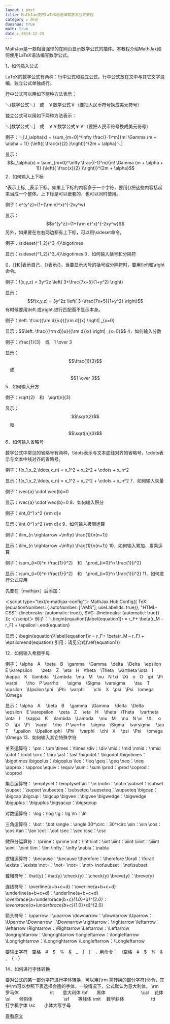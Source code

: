 ```yaml
---
layout : post
title: MathJax使用LaTeX语法编写数学公式教程
category : 杂记
duoshuo: true
math: true
date : 2014-12-24
---
```


<!-- more -->

MathJax是一款相当强悍的在网页显示数学公式的插件。本教程介绍MathJax如何使用LaTeX语法编写数学公式。

1．如何插入公式

LaTeX的数学公式有两种：行中公式和独立公式。行中公式放在文中与其它文字混编，独立公式单独成行。

行中公式可以用如下两种方法表示：

＼(数学公式＼)　或　￥数学公式￥（要把人民币符号换成美元符号）

独立公式可以用如下两种方法表示：

＼[数学公式＼]　或　￥￥数学公式￥￥（要把人民币符号换成美元符号）

例子：＼[J_\alpha(x) = \sum_{m=0}^\infty \frac{(-1)^m}{m! \Gamma (m + \alpha + 1)} {\left({ \frac{x}{2} }\right)}^{2m + \alpha}＼]

显示：$$J_\alpha(x) = \sum_{m=0}^\infty \frac{(-1)^m}{m! \Gamma (m + \alpha + 1)} {\left({ \frac{x}{2} }\right)}^{2m + \alpha}$$
2．如何输入上下标

^表示上标, _表示下标。如果上下标的内容多于一个字符，要用{}把这些内容括起来当成一个整体。上下标是可以嵌套的，也可以同时使用。

例子：x^{y^z}=(1+{\rm e}^x)^{-2xy^w}

显示：$$x^{y^z}=(1+{\rm e}^x)^{-2xy^w}$$
另外，如果要在左右两边都有上下标，可以用\sideset命令。

例子：\sideset{^1_2}{^3_4}\bigotimes

显示：\sideset{^1_2}{^3_4}\bigotimes
3．如何输入括号和分隔符

()、[]和|表示自己，\{\}表示{}。当要显示大号的括号或分隔符时，要用\left和\right命令。

例子：f(x,y,z) = 3y^2z \left( 3+\frac{7x+5}{1+y^2} \right)

显示：$$f(x,y,z) = 3y^2z \left( 3+\frac{7x+5}{1+y^2} \right)$$
有时候要用\left.或\right.进行匹配而不显示本身。

例子：\left. \frac{{\rm d}}u}{{\rm d}}x} \right| _{x=0}

显示：$$\left. \frac{{\rm d}}u}{{\rm d}}x} \right| _{x=0}$$
4．如何输入分数

例子：\frac{1}{3}　或　1 \over 3

显示：$$\frac{1}{3}$$　或　$$1 \over 3$$
5．如何输入开方

例子：\sqrt{2}　和　\sqrt[n]{3}

显示：$$\sqrt{2}$$　和　$$\sqrt[n]{3}$$
6．如何输入省略号

数学公式中常见的省略号有两种，\ldots表示与文本底线对齐的省略号，\cdots表示与文本中线对齐的省略号。

例子：f(x_1,x_2,\ldots,x_n) = x_1^2 + x_2^2 + \cdots + x_n^2

显示：f(x_1,x_2,\ldots,x_n) = x_1^2 + x_2^2 + \cdots + x_n^2
7．如何输入矢量

例子：\vec{a} \cdot \vec{b}=0

显示：\vec{a} \cdot \vec{b}=0
8．如何输入积分

例子：\int_0^1 x^2 {\rm d}x

显示：\int_0^1 x^2 {\rm d}x
9．如何输入极限运算

例子：\lim_{n \rightarrow +\infty} \frac{1}{n(n+1)}

显示：\lim_{n \rightarrow +\infty} \frac{1}{n(n+1)}
10．如何输入累加、累乘运算

例子：\sum_{i=0}^n \frac{1}{i^2}　和　\prod_{i=0}^n \frac{1}{i^2}

显示：\sum_{i=0}^n \frac{1}{i^2}　和　\prod_{i=0}^n \frac{1}{i^2}
11．如何进行公式应用

先要在［mathjax］后添加：

＜script type="text/x-mathjax-config"＞
    MathJax.Hub.Config({
        TeX: {equationNumbers: {
            autoNumber: ["AMS"], useLabelIds: true}},
            "HTML-CSS": {linebreaks: {automatic: true}},
            SVG: {linebreaks: {automatic: true}}
    });
＜/script＞
例子：＼begin{equation}\label{equation1}r = r_F+ \beta(r_M – r_F) + \epsilon＼end{equation}

显示：\begin{equation}\label{equation1}r = r_F+ \beta(r_M – r_F) + \epsilon\end{equation}
引用：请见公式(\ref{equation1})

12．如何输入希腊字母

例子：
\alpha　A　\beta　B　\gamma　\Gamma　\delta　\Delta　\epsilon　E
\varepsilon　　\zeta　Z　\eta　H　\theta　\Theta　\vartheta
\iota　I　\kappa　K　\lambda　\Lambda　\mu　M　\nu　N
\xi　\Xi　o　O　\pi　\Pi　\varpi　　\rho　P
\varrho　　\sigma　\Sigma　\varsigma　　\tau　T　\upsilon　\Upsilon
\phi　\Phi　\varphi　　\chi　X　\psi　\Psi　\omega　\Omega

显示：
\alpha　A　 \beta　B　 \gamma　\Gamma　 \delta　\Delta　 \epsilon　E
\varepsilon　 \zeta　Z　 \eta　H　 \theta　\Theta　 \vartheta
\iota　I　 \kappa　K　 \lambda　\Lambda　 \mu　M　 \nu　N
\xi　\Xi　 o　O　 \pi　\Pi　 \varpi　 \rho　P
\varrho　 \sigma　\Sigma　 \varsigma　 \tau　T　 \upsilon　\Upsilon
\phi　\Phi　 \varphi　 \chi　X　 \psi　\Psi　 \omega　\Omega
13．如何输入其它特殊字符

关系运算符：
\pm：\pm
\times：\times
\div：\div
\mid：\mid
\nmid：\nmid
\cdot：\cdot
\circ：\circ
\ast：\ast
\bigodot：\bigodot
\bigotimes：\bigotimes
\bigoplus：\bigoplus
\leq：\leq
\geq：\geq
\neq：\neq
\approx：\approx
\equiv：\equiv
\sum：\sum
\prod：\prod
\coprod：\coprod

集合运算符：
\emptyset：\emptyset
\in：\in
\notin：\notin
\subset：\subset
\supset：\supset
\subseteq：\subseteq
\supseteq：\supseteq
\bigcap：\bigcap
\bigcup：\bigcup
\bigvee：\bigvee
\bigwedge：\bigwedge
\biguplus：\biguplus
\bigsqcup：\bigsqcup

对数运算符：
\log：\log
\lg：\lg
\ln：\ln

三角运算符：
\bot：\bot
\angle：\angle
30^\circ：30^\circ
\sin：\sin
\cos：\cos
\tan：\tan
\cot：\cot
\sec：\sec
\csc：\csc

微积分运算符：
\prime：\prime
\int：\int
\iint：\iint
\iiint：\iiint
\iiiint：\iiiint
\oint：\oint
\lim：\lim
\infty：\infty
\nabla：\nabla

逻辑运算符：
\because：\because
\therefore：\therefore
\forall：\forall
\exists：\exists
\not=：\not=
\not>：\not>
\not\subset：\not\subset

戴帽符号：
\hat{y}：\hat{y}
\check{y}：\check{y}
\breve{y}：\breve{y}

连线符号：
\overline{a+b+c+d}：\overline{a+b+c+d}
\underline{a+b+c+d}：\underline{a+b+c+d}
\overbrace{a+\underbrace{b+c}_{1.0}+d}^{2.0}：\overbrace{a+\underbrace{b+c}_{1.0}+d}^{2.0}

箭头符号：
\uparrow：\uparrow
\downarrow：\downarrow
\Uparrow：\Uparrow
\Downarrow：\Downarrow
\rightarrow：\rightarrow
\leftarrow：\leftarrow
\Rightarrow：\Rightarrow
\Leftarrow：\Leftarrow
\longrightarrow：\longrightarrow
\longleftarrow：\longleftarrow
\Longrightarrow：\Longrightarrow
\Longleftarrow：\Longleftarrow

要输出字符　空格　#　$　%　&　_　{　}　，用命令：　\空格　\#　\$　\%　\&　\_　\{　\}

14．如何进行字体转换

要对公式的某一部分字符进行字体转换，可以用{\rm 需转换的部分字符}命令，其中\rm可以参照下表选择合适的字体。一般情况下，公式默认为意大利体。
\rm　　罗马体　　　　　　　\it　　意大利体
\bf　　黑体　　　　　　　　\cal 　花体
\sl　　倾斜体　　　　　　　\sf　　等线体
\mit 　数学斜体　　　　　　\tt　　打字机字体
\sc　　小体大写字母

[查看原文](http://iori.sinaapp.com/17.html/comment-page-1?replytocom=2)